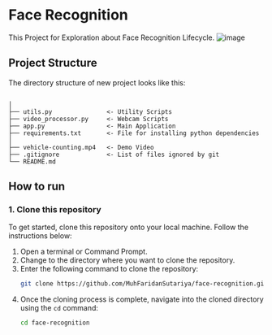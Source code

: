 # Face Recognition
This Project for Exploration about Face Recognition Lifecycle.
![image](https://github.com/MuhFaridanSutariya/vehicle-detection-counting/assets/88027268/528c5c40-bf2b-47ba-bbfa-013a95d92142)

## Project Structure

The directory structure of new project looks like this:

```

│
├── utils.py               <- Utility Scripts
├── video_processor.py     <- Webcam Scripts
├── app.py                 <- Main Application
├── requirements.txt       <- File for installing python dependencies
│
├── vehicle-counting.mp4   <- Demo Video
├── .gitignore             <- List of files ignored by git
└── README.md
```

## How to run

### 1. Clone this repository
To get started, clone this repository onto your local machine. Follow the instructions below:

1. Open a terminal or Command Prompt.
2. Change to the directory where you want to clone the repository.
3. Enter the following command to clone the repository:
   ```bash
   git clone https://github.com/MuhFaridanSutariya/face-recognition.git
   ```
4. Once the cloning process is complete, navigate into the cloned directory using the `cd` command:
   ```bash
   cd face-recognition
   ```
